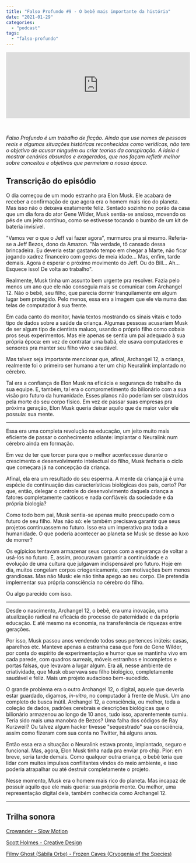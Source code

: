 ```yaml
---
title: "Falso Profundo #9 - O bebê mais importante da história"
date: "2021-01-29"
categories: 
  - "podcast"
tags: 
  - "falso-profundo"
---
```


<iframe style="width: 100%; height: 180px;" src="https://anchor.fm/monoestereo/embed/episodes/Falso-Profundo-9---O-beb-mais-importante-da-histria-eplc7e" width="100%" height="180px" frameborder="0" scrolling="no"></iframe>

 

_Falso Profundo é um trabalho de ficção. Ainda que use nomes de pessoas reais e algumas situações históricas reconhecidas como verídicas, não tem o objetivo de acusar ninguém ou criar teorias da conspiração. A ideia é mostrar cenários absurdos e exagerados, que nos façam refletir melhor sobre conceitos e objetivos que permeiam a nossa época._

## Transcrição do episódio

O dia começou de um modo estranho pra Elon Musk. Ele acabara de receber a confirmação de que agora era o homem mais rico do planeta. Mas isso não o deixava exatamente feliz. Sentado sozinho no porão da casa que um dia fora do ator Gene Wilder, Musk sentia-se ansioso, movendo os pés de um jeito contínuo, como se estivesse tocando o bumbo de um kit de bateria invisível.

"Vamos ver o que o Jeff vai fazer agora", murmurou pra si mesmo. Referia-se a Jeff Bezos, dono da Amazon. "Na verdade, tô cansado dessa brincadeira. Eu deveria estar gastando tempo em chegar a Marte, não ficar jogando xadrez financeiro com geeks de meia idade… Mas, enfim, tarde demais. Agora é esperar o próximo movimento do Jeff. Ou do Bill… Ah… Esquece isso! De volta ao trabalho".

Realmente, Musk tinha um assunto bem urgente pra resolver. Fazia pelo menos um ano que ele não conseguia mais se comunicar com Archangel 12. Não o bebê, seu filho, que parecia dormir tranquilamente em algum lugar bem protegido. Pelo menos, essa era a imagem que ele via numa das telas de computador à sua frente.

Em cada canto do monitor, havia textos mostrando os sinais vitais e todo tipo de dados sobre a saúde da criança. Algumas pessoas acusariam Musk de ser algum tipo de cientista maluco, usando o próprio filho como cobaia pros seus experimentos. Mas ele apenas se sentia um pai adequado à sua própria época: em vez de contratar uma babá, ele usava computadores e sensores pra manter seu filho vivo e saudável.

Mas talvez seja importante mencionar que, afinal, Archangel 12, a criança, realmente foi o primeiro ser humano a ter um chip Neuralink implantado no cérebro.

Tal era a confiança de Elon Musk na eficácia e segurança do trabalho da sua equipe. E, também, tal era o comprometimento do bilionário com a sua visão pro futuro da humanidade. Esses planos não poderiam ser obstruídos pela morte do seu corpo físico. Em vez de passar suas empresas pra próxima geração, Elon Musk queria deixar aquilo que de maior valor ele possuía: sua mente.

* * *

Essa era uma completa revolução na educação, um jeito muito mais eficiente de passar o conhecimento adiante: implantar o Neuralink num cérebro ainda em formação.

Em vez de ter que torcer para que o melhor acontecesse durante o crescimento e desenvolvimento intelectual do filho, Musk fecharia o ciclo que começara já na concepção da criança.

Afinal, ela era um resultado do seu esperma. A mente da criança já é uma espécie de continuação das características biológicas dos pais, certo? Por que, então, delegar o controle do desenvolvimento daquela criança a fatores completamente caóticos e nada confiáveis da sociedade e da própria biologia?

Como todo bom pai, Musk sentia-se apenas muito preocupado com o futuro de seu filho. Mas não só: ele também precisava garantir que seus projetos continuassem no futuro. Isso era um imperativo pra toda a humanidade. O que poderia acontecer ao planeta se Musk se desse ao luxo de morrer?

Os egípicios tentavam armazenar seus corpos com a esperança de voltar a usá-los no futuro. E, assim, procuravam garantir a continuidade e a evolução de uma cultura que julgavam indispensável pro futuro. Hoje em dia, muitos congelam corpos criogenicamente, com motivações bem menos grandiosas. Mas não Musk: ele não tinha apego ao seu corpo. Ele pretendia implementar sua própria consciência no cérebro do filho.

Ou algo parecido com isso.

* * *

Desde o nascimento, Archangel 12, o bebê, era uma inovação, uma atualização radical na eficácia do processo de paternidade e da própria educação. E até mesmo na economia, na transferência de riquezas entre gerações.

Por isso, Musk passou anos vendendo todos seus pertences inúteis: casas, aparelhos etc. Manteve apenas a estranha casa que fora de Gene Wilder, por conta do espírito de experimentação e humor que se mantinha vivo em cada parede, com quadros surreais, móveis estranhos e incompletos e portas falsas, que levavam a lugar algum. Era ali, nesse ambiente de criatividade, que Musk observava seu filho biológico, completamente saudável e feliz. Mais um projeto audacioso bem-sucedido.

O grande problema era o outro Archangel 12, o digital, aquele que deveria estar guardado, digamos, _in-vitro_, no computador à frente de Musk. Um ano completo de busca inútil. Archangel 12, a consciência, ou melhor, toda a coleção de dados, padrões cerebrais e descrições biológicas que o bilionário armazenou ao longo de 10 anos, tudo isso, aparentemente sumiu. Teria sido mais uma manobra de Bezos? Uma falha dos códigos de Ray Kurzweil? Ou talvez algum hacker tivesse "sequestrado" sua consciência, assim como fizeram com sua conta no Twitter, há alguns anos.

Então essa era a situação: o Neuralink estava pronto, implantado, seguro e funcional. Mas, agora, Elon Musk tinha nada pra enviar pro chip. Pior: em breve, seria tarde demais. Como qualquer outra criança, o bebê teria que lidar com muitos impulsos conflitantes vindos do meio ambiente, e isso poderia atrapalhar ou até destruir completamente o projeto.

Nesse momento, Musk era o homem mais rico do planeta. Mas incapaz de possuir aquilo que ele mais queria: sua própria mente. Ou melhor, uma representação digital dela, também conhecida como Archangel 12.

* * *

## Trilha sonora

[Crowander - Slow Motion](https://freemusicarchive.org/music/crowander/acoustic-miniband/slow-motion)

[Scott Holmes - Creative Design](https://freemusicarchive.org/music/Scott_Holmes/media-music-mix/creative-design)

[Filmy Ghost (Sábila Orbe) - Frozen Caves (Cryogenia of the Species)](https://freemusicarchive.org/music/Filmy_Ghost)
